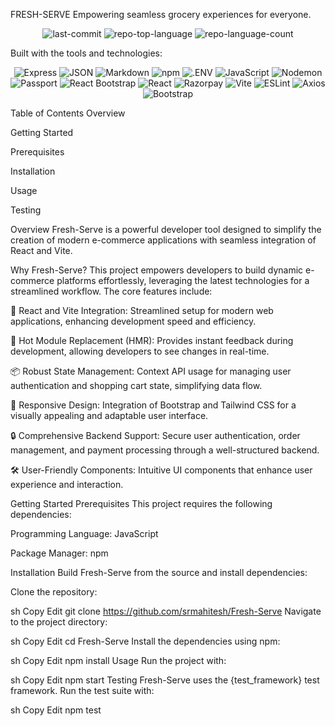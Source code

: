 FRESH-SERVE
Empowering seamless grocery experiences for everyone.

<p align="center"> <img alt="last-commit" src="https://img.shields.io/github/last-commit/srmahitesh/Fresh-Serve?style=flat&logo=git&logoColor=white&color=0080ff"> <img alt="repo-top-language" src="https://img.shields.io/github/languages/top/srmahitesh/Fresh-Serve?style=flat&color=0080ff"> <img alt="repo-language-count" src="https://img.shields.io/github/languages/count/srmahitesh/Fresh-Serve?style=flat&color=0080ff"> </p>
Built with the tools and technologies:
<p align="center"> <img alt="Express" src="https://img.shields.io/badge/Express-000000.svg?style=flat&logo=Express&logoColor=white"> <img alt="JSON" src="https://img.shields.io/badge/JSON-000000.svg?style=flat&logo=JSON&logoColor=white"> <img alt="Markdown" src="https://img.shields.io/badge/Markdown-000000.svg?style=flat&logo=Markdown&logoColor=white"> <img alt="npm" src="https://img.shields.io/badge/npm-CB3837.svg?style=flat&logo=npm&logoColor=white"> <img alt=".ENV" src="https://img.shields.io/badge/.ENV-ECD53F.svg?style=flat&logo=dotenv&logoColor=black"> <img alt="JavaScript" src="https://img.shields.io/badge/JavaScript-F7DF1E.svg?style=flat&logo=JavaScript&logoColor=black"> <img alt="Nodemon" src="https://img.shields.io/badge/Nodemon-76D04B.svg?style=flat&logo=Nodemon&logoColor=white"> <img alt="Passport" src="https://img.shields.io/badge/Passport-34E27A.svg?style=flat&logo=Passport&logoColor=white"> <img alt="React Bootstrap" src="https://img.shields.io/badge/React%20Bootstrap-41E0FD.svg?style=flat&logo=React-Bootstrap&logoColor=black"> <img alt="React" src="https://img.shields.io/badge/React-61DAFB.svg?style=flat&logo=React&logoColor=black"> <img alt="Razorpay" src="https://img.shields.io/badge/Razorpay-0C2451.svg?style=flat&logo=Razorpay&logoColor=white"> <img alt="Vite" src="https://img.shields.io/badge/Vite-646CFF.svg?style=flat&logo=Vite&logoColor=white"> <img alt="ESLint" src="https://img.shields.io/badge/ESLint-4B32C3.svg?style=flat&logo=ESLint&logoColor=white"> <img alt="Axios" src="https://img.shields.io/badge/Axios-5A29E4.svg?style=flat&logo=Axios&logoColor=white"> <img alt="Bootstrap" src="https://img.shields.io/badge/Bootstrap-7952B3.svg?style=flat&logo=Bootstrap&logoColor=white"> </p>
Table of Contents
Overview

Getting Started

Prerequisites

Installation

Usage

Testing

Overview
Fresh-Serve is a powerful developer tool designed to simplify the creation of modern e-commerce applications with seamless integration of React and Vite.

Why Fresh-Serve?
This project empowers developers to build dynamic e-commerce platforms effortlessly, leveraging the latest technologies for a streamlined workflow. The core features include:

🚀 React and Vite Integration: Streamlined setup for modern web applications, enhancing development speed and efficiency.

🔄 Hot Module Replacement (HMR): Provides instant feedback during development, allowing developers to see changes in real-time.

📦 Robust State Management: Context API usage for managing user authentication and shopping cart state, simplifying data flow.

🎨 Responsive Design: Integration of Bootstrap and Tailwind CSS for a visually appealing and adaptable user interface.

🔒 Comprehensive Backend Support: Secure user authentication, order management, and payment processing through a well-structured backend.

🛠️ User-Friendly Components: Intuitive UI components that enhance user experience and interaction.

Getting Started
Prerequisites
This project requires the following dependencies:

Programming Language: JavaScript

Package Manager: npm

Installation
Build Fresh-Serve from the source and install dependencies:

Clone the repository:

sh
Copy
Edit
git clone https://github.com/srmahitesh/Fresh-Serve
Navigate to the project directory:

sh
Copy
Edit
cd Fresh-Serve
Install the dependencies using npm:

sh
Copy
Edit
npm install
Usage
Run the project with:

sh
Copy
Edit
npm start
Testing
Fresh-Serve uses the {test_framework} test framework. Run the test suite with:

sh
Copy
Edit
npm test

